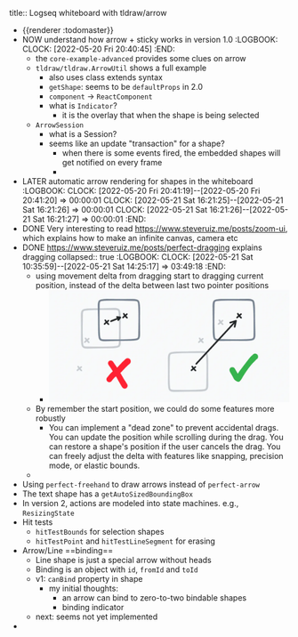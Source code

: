 title:: Logseq whiteboard with tldraw/arrow

- {{renderer :todomaster}}
- NOW understand how arrow + sticky works in version 1.0
  :LOGBOOK:
  CLOCK: [2022-05-20 Fri 20:40:45]
  :END:
	- the `core-example-advanced` provides some clues on arrow
	- `tldraw/tldraw.ArrowUtil` shows a full example
		- also uses class extends syntax
		- `getShape`: seems to be `defaultProps` in 2.0
		- `component` -> `ReactComponent`
		- what is `Indicator`?
			- it is the overlay that when the shape is being selected
	- `ArrowSession`
		- what is a Session?
		- seems like an update "transaction" for a shape?
			- when there is some events fired, the embedded shapes will get notified on every frame
			-
- LATER automatic arrow rendering for shapes in the whiteboard
  :LOGBOOK:
  CLOCK: [2022-05-20 Fri 20:41:19]--[2022-05-20 Fri 20:41:20] =>  00:00:01
  CLOCK: [2022-05-21 Sat 16:21:25]--[2022-05-21 Sat 16:21:26] =>  00:00:01
  CLOCK: [2022-05-21 Sat 16:21:26]--[2022-05-21 Sat 16:21:27] =>  00:00:01
  :END:
- DONE Very interesting to read https://www.steveruiz.me/posts/zoom-ui, which explains how to make an infinite canvas, camera etc
- DONE https://www.steveruiz.me/posts/perfect-dragging explains dragging
  collapsed:: true
  :LOGBOOK:
  CLOCK: [2022-05-21 Sat 10:35:59]--[2022-05-21 Sat 14:25:17] =>  03:49:18
  :END:
	- using movement delta from dragging start to dragging current position, instead of the delta between last two pointer positions
		- ![image.png](../assets/image_1653101221064_0.png)
	- By remember the start position, we could do some features more robustly
		- You can implement a "dead zone" to prevent accidental drags.
		  You can update the position while scrolling during the drag.
		  You can restore a shape's position if the user cancels the drag.
		  You can freely adjust the delta with features like snapping, precision mode, or elastic bounds.
	-
- Using `perfect-freehand` to draw arrows instead of `perfect-arrow`
- The text shape has a `getAutoSizedBoundingBox`
- In version 2, actions are modeled into state machines. e.g., `ResizingState`
- Hit tests
	- `hitTestBounds` for selection shapes
	- `hitTestPoint` and `hitTestLineSegment` for erasing
- Arrow/Line ==binding==
	- Line shape is just a special arrow without heads
	- Binding is an object with `id`, `fromId` and `toId`
	- v1: `canBind` property in shape
		- my initial thoughts:
			- an arrow can bind to zero-to-two bindable shapes
			- binding indicator
	- next: seems not yet implemented
-